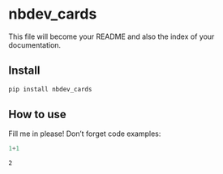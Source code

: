 nbdev_cards
================

<!-- WARNING: THIS FILE WAS AUTOGENERATED! DO NOT EDIT! -->

This file will become your README and also the index of your
documentation.

## Install

``` sh
pip install nbdev_cards
```

## How to use

Fill me in please! Don’t forget code examples:

``` python
1+1
```

    2
